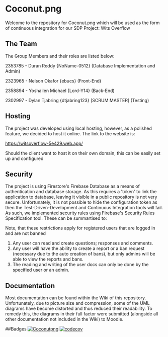 # Coconut.png

Welcome to the repository for Coconut.png which will be used as the form of continuous integration for our SDP Project: Wits Overflow

## The Team

The Group Members and their roles are listed below:

2353785 - Duran Reddy {NoName-0512} (Database Implementation and Admin)

2323965 - Nelson Okafor {ebucs} (Front-End)

2358894 - Yoshailen Michael {Lord-Y14} (Back-End)  

2302997 - Dylan Tjabring {dtjabring123} [SCRUM MASTER] (Testing)

## Hosting
The project was developed using local hosting, however, as a polished feature, we decided to host it online. The link to the website is:
 
https://witsoverflow-5e429.web.app/

Should the client want to host it on their own domain, this can be easily set up and configured

## Security
The project is using Firestore's Firebase Database as a means of authentication and database storage. As this requires a 'token' to link the application to database, leaving it visible in a public repository is not very secure. Unfortunately, it is not possible to hide the configuration token as then the Test-Driven-Development and Continuous Integration tools will fail. As such, we implemented security rules using Firebase's Security Rules Specification tool. These can be summartised to:

Note, that these restrictions apply for registered users that are logged in and are not banned
1. Any user can read and create questions; responses and comments.
2. Any user will have the ability to create a report or a ban request (necessary due to the auto creation of bans), but only admins will be able to view the reports and bans.
3. The reading and writing of the user docs can only be done by the specified user or an admin.

## Documentation
Most documentation can be found within the Wiki of this repository. Unfortunately, due to picture size and compression, some of the UML diagrams have become distorted and thus reduced their readability. To remedy this, the diagrams in their full factor were submitted (alongside all other documentation not included in the Wiki) to Moodle.

##Badges
[![Coconutpng](https://circleci.com/gh/dtjabring123/Coconutpng.svg?style=shield)](https://app.circleci.com/pipelines/github/dtjabring123/Coconutpng)
[![codecov](https://codecov.io/gh/dtjabring123/Coconutpng/branch/main/graph/badge.svg?token=JXHN6KRQH0)](https://codecov.io/gh/dtjabring123/Coconutpng)



